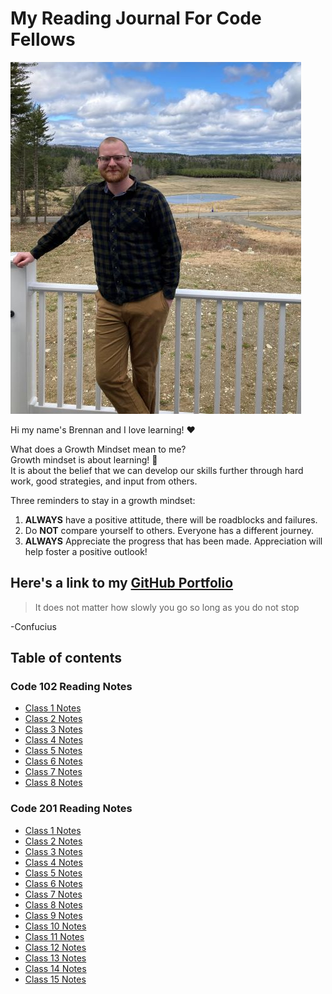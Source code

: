 # My Reading Journal For Code Fellows

![A picture of me Brennan Malone](main-profile-pic.jpg)

Hi my name's Brennan and I love learning! ❤️

What does a Growth Mindset mean to me?  
Growth mindset is about learning! 📖  
It is about the belief that we can develop our skills further through hard work, good strategies, and input from others.

Three reminders to stay in a growth mindset:

1. __ALWAYS__ have a positive attitude, there will be roadblocks and failures.
2. Do __NOT__ compare yourself to others. Everyone has a different journey.
3. __ALWAYS__ Appreciate the progress that has been made. Appreciation will help foster a positive outlook!

## Here's a link to my [GitHub Portfolio](github.com/brennan-malone)

> It does not matter how slowly you go so long as you do not stop

-Confucius

## Table of contents

### Code 102 Reading Notes

* [Class 1 Notes](102/class1.md)  
* [Class 2 Notes](102/class2.md)
* [Class 3 Notes](102/class3.md)
* [Class 4 Notes](102/class4.md)
* [Class 5 Notes](102/class5.md)
* [Class 6 Notes](102/class6.md)
* [Class 7 Notes](102/class7.md)
* [Class 8 Notes](102/class8.md)

### Code 201 Reading Notes

* [Class 1 Notes](201/class1.md)  
* [Class 2 Notes](201/class2.md)
* [Class 3 Notes](201/class3.md)
* [Class 4 Notes](201/class4.md)
* [Class 5 Notes](201/class5.md)
* [Class 6 Notes](201/class6.md)
* [Class 7 Notes](201/class7.md)
* [Class 8 Notes](201/class8.md)
* [Class 9 Notes](201/class9.md)
* [Class 10 Notes](201/class10.md)
* [Class 11 Notes](201/class11.md)
* [Class 12 Notes](201/class12.md)
* [Class 13 Notes](201/class13.md)
* [Class 14 Notes](201/class14.md)
* [Class 15 Notes](201/class15.md)
